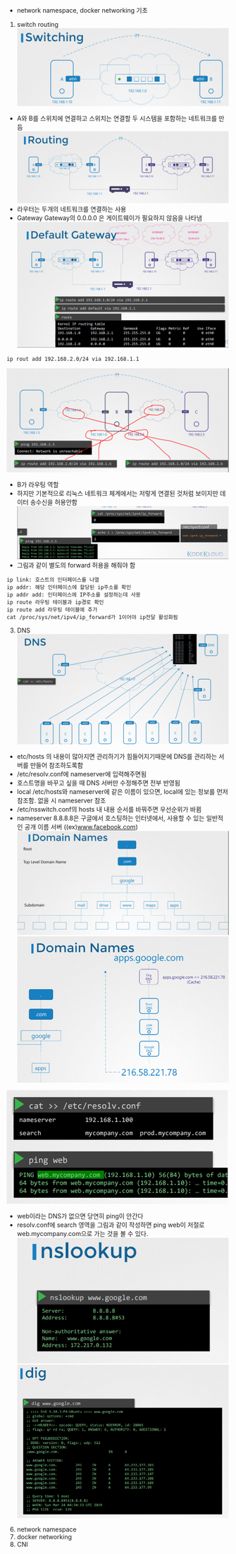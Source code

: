 - network namespace, docker networking 기초
1. switch routing
![img.png](img.png)
- A와 B를 스위치에 연결하고 스위치는 연결할 두 시스템을 포함하는 네트워크를 만듬
![img_1.png](img_1.png)
- 라우터는 두개의 네트워크를 연결하는 사용
- Gateway
Gateway의 0.0.0.0 은 게이트웨이가 필요하지 않음을 나타냄
![img_2.png](img_2.png)
```
ip rout add 192.168.2.0/24 via 192.168.1.1  
```
![img_3.png](img_3.png)
- B가 라우팅 역할
- 하지만 기본적으로 리눅스 네트워크 체계에서는 저렇게 연결된 것처럼 보이지만 데이터 송수신을 허용안함
![img_4.png](img_4.png)
- 그림과 같이 별도의 forward 허용을 해줘야 함
```
ip link: 호스트의 인터페이스를 나열
ip addr: 해당 인터페이스에 할당된 ip주소를 확인
ip addr add: 인터페이스에 IP주소를 설정하는데 사용
ip route 라우팅 테이블과 ip경로 확인
ip route add 라우팅 테이블에 추가
cat /proc/sys/net/ipv4/ip_forward가 1이어야 ip전달 활성화됨
```
3. DNS
![img_5.png](img_5.png)
- etc/hosts 의 내용이 많아지면 관리하기가 힘들어지기때문에 DNS를 관리하는 서버를 만들어 참조하도록함
- /etc/resolv.conf에 nameserver에 입력해주면됨
- 호스트명을 바꾸고 싶을 때 DNS 서버만 수정해주면 전부 반영됨
- local /etc/hosts와 nameserver에 같은 이름이 있으면, local에 있는 정보를 먼저 참조함. 없을 시 nameserver 참조
- /etc/nsswitch.conf의 hosts 내 내용 순서를 바꿔주면 우선순위가 바뀜
- nameserver 8.8.8.8은 구글에서 호스팅하는 인터넷에서, 사용할 수 있는 일반적인 공개 이름 서버 ((ex)www.facebook.com)
![img_6.png](img_6.png)
![img_7.png](img_7.png)

![img_8.png](img_8.png)
- web이라는 DNS가 없으면 당연히 ping이 안간다
- resolv.conf에 search 영역을 그림과 같이 작성하면 ping web이 저절로 web.mycompany.com으로 가는 것을 볼 수 있다.
![img_9.png](img_9.png)
![img_10.png](img_10.png)
6. network namespace
7. docker networking
8. CNI